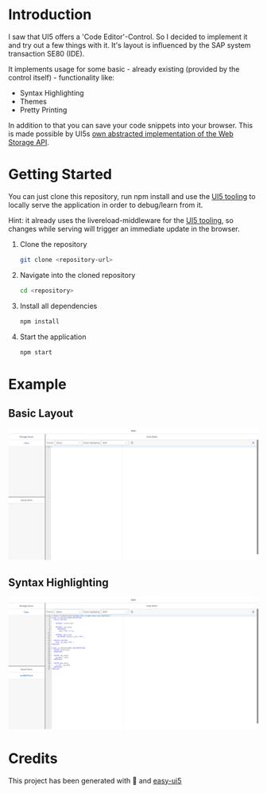 # Introduction

I saw that UI5 offers a 'Code Editor'-Control. So I decided to implement it and try out a few things with it. It's layout is influenced by the SAP system transaction SE80 (IDE).

It implements usage for some basic - already existing (provided by the control itself) - functionality like:

* Syntax Highlighting
* Themes
* Pretty Printing

In addition to that you can save your code snippets into your browser. This is made possible by UI5s [own abstracted implementation of the Web Storage API](https://sapui5.hana.ondemand.com/#/api/module%3Asap%2Fui%2Futil%2FStorage).

# Getting Started
You can just clone this repository, run npm install and use the [UI5 tooling](https://github.com/SAP/ui5-tooling) to locally serve the application in order to debug/learn from it.

Hint: it already uses the livereload-middleware for the [UI5 tooling](https://github.com/SAP/ui5-tooling), so changes while serving will trigger an immediate update in the browser.

1. Clone the repository
    ```sh
    git clone <repository-url>
    ```
1. Navigate into the cloned repository 
    ```sh
    cd <repository>
    ```
1. Install all dependencies
    ```sh
    npm install
    ```
1. Start the application
    ```sh
    npm start
    ```

# Example

## Basic Layout

![](readme_src/UI5Example.png)

## Syntax Highlighting

![](readme_src/UI5ExampleABAP.png)

# Credits
This project has been generated with 💙 and [easy-ui5](https://github.com/SAP)
